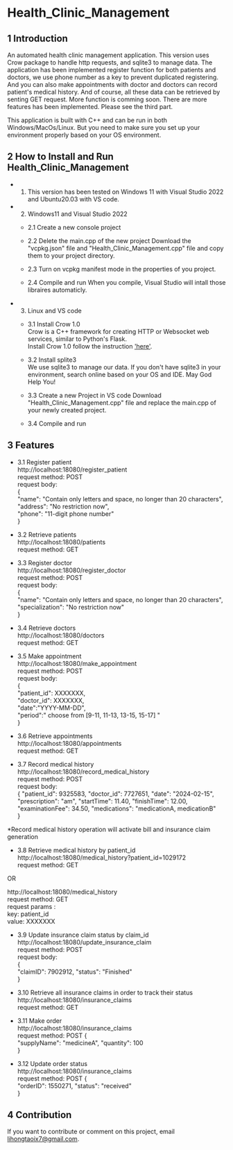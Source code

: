 # Health_Clinic_Management

## 1 Introduction

An automated health clinic management application. This version uses Crow package to handle http requests, and sqlite3 to manage data. The application has been implemented register function for both patients and doctors, we use phone number as a key to prevent duplicated registering. And you can also make appointments with doctor and doctors can record patient's medical history. And of course, all these data can be retrieved by senting GET request. More function is comming soon. There are more features has been implemented. Please see the third part.
		
This application is built with C++ and can be run in both Windows/MacOs/Linux. But you need to make sure you set up your environment properly based on your OS environment.


## 2 How to Install and Run Health_Clinic_Management

* 1. This version has been tested on Windows 11 with Visual Studio 2022 and Ubuntu20.03 with VS code.

* 2. Windows11 and Visual Studio 2022

  * 2.1 Create a new console project

  * 2.2 Delete the main.cpp of the new project
Download the "vcpkg.json" file and  "Health_Clinic_Management.cpp" file and copy them to your project directory.

  * 2.3 Turn on vcpkg manifest mode in the properties of you project. 

  * 2.4 Compile and run
When you compile, Visual Studio will intall those libraires automaticly.

* 3. Linux and VS code

  * 3.1 Install Crow 1.0     
Crow is a C++ framework for creating HTTP or Websocket web services, similar to Python's Flask.   
Install Crow 1.0 follow the instruction ['here'](https://crowcpp.org/master/).

  * 3.2 Install splite3        
We use sqlite3 to manage our data. If you don't have sqlite3 in your environment, search online based on your OS and IDE. May God Help You!

  * 3.3 Create a new Project in VS code
Download "Health_Clinic_Management.cpp" file and replace the main.cpp of your newly created project.

  * 3.4 Compile and run


## 3 Features

* 3.1 Register patient        
http://localhost:18080/register_patient        
request method: POST        
request body:        
{        
    "name": "Contain only letters and space, no longer than 20 characters",        
    "address": "No restriction now",        
    "phone": "11-digit phone number"        
}        

* 3.2 Retrieve patients        
http://localhost:18080/patients        
request method: GET        
   
* 3.3 Register doctor        
http://localhost:18080/register_doctor        
request method: POST        
request body:        
{        
    "name": "Contain only letters and space, no longer than 20 characters",        
    "specialization": "No restriction now"        
}        

* 3.4 Retrieve doctors        
http://localhost:18080/doctors        
request method: GET        

* 3.5 Make appointment        
http://localhost:18080/make_appointment        
request method: POST        
request body:        
{        
    "patient_id": XXXXXXX,        
    "doctor_id": XXXXXXX,        
    "date":"YYYY-MM-DD",        
    "period":" choose from [9-11, 11-13, 13-15, 15-17] "        
}        

* 3.6 Retrieve appointments        
http://localhost:18080/appointments        
request method: GET        

* 3.7 Record medical history        
http://localhost:18080/record_medical_history        
request method: POST             
request body:        
{
    "patient_id": 9325583,
    "doctor_id": 7727651,
    "date": "2024-02-15",
    "prescription": "am",
    "startTime": 11.40,
    "finishTime": 12.00,
    "examinationFee": 34.50,
    "medications": "medicationA, medicationB"       
}

*Record medical history operation will activate bill and insurance claim generation

* 3.8 Retrieve medical history by patient_id       
http://localhost:18080/medical_history?patient_id=1029172        
request method: GET           

OR     

http://localhost:18080/medical_history        
request method: GET           
request params :            
	key: patient_id        
	value: XXXXXXX      

* 3.9 Update insurance claim status by claim_id 
http://localhost:18080/update_insurance_claim      
request method: POST        
request body:        
{        
    "claimID": 7902912,
    "status": "Finished"        
}        

* 3.10 Retrieve all insurance claims in order to track their status        
http://localhost:18080/insurance_claims        
request method: GET 

* 3.11 Make order        
http://localhost:18080/insurance_claims        
request method: POST
{        
    "supplyName": "medicineA",
    "quantity": 100       
}  

* 3.12 Update order status        
http://localhost:18080/insurance_claims        
request method: POST
{          
    "orderID": 1550271,
    "status": "received"  
}  

## 4 Contribution

If you want to contribute or comment on this project, email lihongtaoix7@gmail.com.
